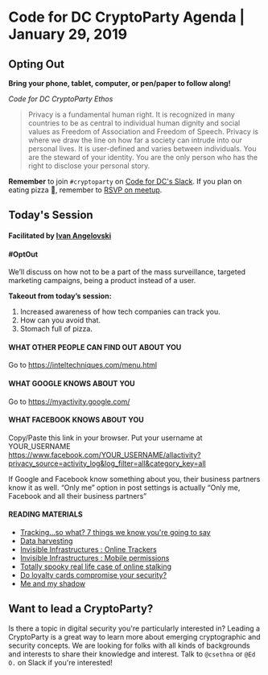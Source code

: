 # Code for DC CryptoParty Agenda | January 29, 2019
## Opting Out
**Bring your phone, tablet, computer, or pen/paper to follow along!**

_Code for DC CryptoParty Ethos_
> Privacy is a fundamental human right. It is recognized in many countries to be as central to individual human dignity and social values as Freedom of Association and Freedom of Speech. Privacy is where we draw the line on how far a society can intrude into our personal lives. It is user-defined and varies between individuals. You are the steward of your identity. You are the only person who has the right to disclose your personal story.

**Remember** to join `#cryptoparty` on [Code for DC's Slack](https://codefordc.org/resources/slack.html). If you plan on eating pizza 🍕, remember to [RSVP on meetup](https://www.meetup.com/Code-for-DC/events/).

## Today's Session
#### Facilitated by [Ivan Angelovski](#)
#### #OptOut
We’ll discuss on how not to be a part of the mass surveillance, targeted marketing campaigns, being a product instead of a user.

**Takeout from today’s session:**
1. Increased awareness of how tech companies can track you.
2. How can you avoid that.
3. Stomach full of pizza.

#### WHAT OTHER PEOPLE CAN FIND OUT ABOUT YOU
Go to https://inteltechniques.com/menu.html

#### WHAT GOOGLE KNOWS ABOUT YOU
Go to https://myactivity.google.com/   

#### WHAT FACEBOOK KNOWS ABOUT YOU
Copy/Paste this link in your browser. Put your username at YOUR_USERNAME
https://www.facebook.com/YOUR_USERNAME/allactivity?privacy_source=activity_log&log_filter=all&category_key=all  

If Google and Facebook know something about you, their business partners know it as well.
“Only me” option in post settings is actually “Only me, Facebook and all their business partners”

#### READING MATERIALS
- [Tracking...so what? 7 things we know you're going to say](https://myshadow.org/tracking-so-what)
- [Data harvesting](https://labs.rs/en/facebook-algorithmic-factory-immaterial-labour-and-data-harvesting/ )
- [Invisible Infrastructures : Online Trackers](https://labs.rs/en/invisible-infrastructures-online-trackers/ )
- [Invisible Infrastructures : Mobile permissions](https://labs.rs/en/invisible-infrastructures-mobile-permissions/ )
- [Totally spooky real life case of online stalking](https://www.justice.gov/opa/press-release/file/1001841/download )
- [Do loyalty cards compromise your security?](https://us.norton.com/internetsecurity-privacy-do-loyalty-cards-compromise-your-security.html )
- [Me and my shadow](https://myshadow.org/ )

## Want to lead a CryptoParty?
Is there a topic in digital security you're particularly interested in? Leading a CryptoParty is a great way to learn more about emerging cryptographic and security concepts. We are looking for folks with all kinds of backgrounds and interests to share their knowledge and interest. Talk to `@csethna` or `@Ed O.` on Slack if you're interested!
